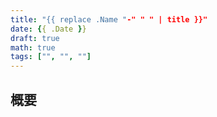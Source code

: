 ```yaml
---
title: "{{ replace .Name "-" " " | title }}"
date: {{ .Date }}
draft: true
math: true
tags: ["", "", ""]
---
```


## 概要
